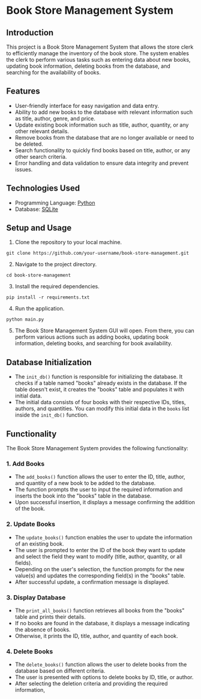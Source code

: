# Book Store Management System

## Introduction
This project is a Book Store Management System that allows the store clerk to efficiently manage the inventory of the book store. The system enables the clerk to perform various tasks such as entering data about new books, updating book information, deleting books from the database, and searching for the availability of books.

## Features
- User-friendly interface for easy navigation and data entry.
- Ability to add new books to the database with relevant information such as title, author, genre, and price.
- Update existing book information such as title, author, quantity, or any other relevant details.
- Remove books from the database that are no longer available or need to be deleted.
- Search functionality to quickly find books based on title, author, or any other search criteria.
- Error handling and data validation to ensure data integrity and prevent issues.

## Technologies Used
- Programming Language: [Python](https://www.python.org/)
- Database: [SQLite](https://www.sqlite.org/)

## Setup and Usage
1. Clone the repository to your local machine.
```
git clone https://github.com/your-username/book-store-management.git
```
2. Navigate to the project directory.
```
cd book-store-management
```
3. Install the required dependencies.
```
pip install -r requirements.txt
```
4. Run the application.
```
python main.py
```
5. The Book Store Management System GUI will open. From there, you can perform various actions such as adding books, updating book information, deleting books, and searching for book availability.

## Database Initialization
- The `init_db()` function is responsible for initializing the database. It checks if a table named "books" already exists in the database. If the table doesn't exist, it creates the "books" table and populates it with initial data.
- The initial data consists of four books with their respective IDs, titles, authors, and quantities. You can modify this initial data in the `books` list inside the `init_db()` function.

## Functionality
The Book Store Management System provides the following functionality:

### 1. Add Books
- The `add_books()` function allows the user to enter the ID, title, author, and quantity of a new book to be added to the database.
- The function prompts the user to input the required information and inserts the book into the "books" table in the database.
- Upon successful insertion, it displays a message confirming the addition of the book.

### 2. Update Books
- The `update_books()` function enables the user to update the information of an existing book.
- The user is prompted to enter the ID of the book they want to update and select the field they want to modify (title, author, quantity, or all fields).
- Depending on the user's selection, the function prompts for the new value(s) and updates the corresponding field(s) in the "books" table.
- After successful update, a confirmation message is displayed.

### 3. Display Database
- The `print_all_books()` function retrieves all books from the "books" table and prints their details.
- If no books are found in the database, it displays a message indicating the absence of books.
- Otherwise, it prints the ID, title, author, and quantity of each book.

### 4. Delete Books
- The `delete_books()` function allows the user to delete books from the database based on different criteria.
- The user is presented with options to delete books by ID, title, or author.
- After selecting the deletion criteria and providing the required information,
